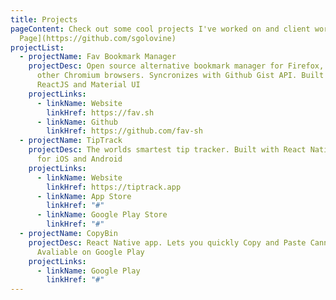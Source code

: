 ```yaml
---
title: Projects
pageContent: Check out some cool projects I've worked on and client work I did. You can find more of my projects on my [Github
  Page](https://github.com/sgolovine)
projectList:
  - projectName: Fav Bookmark Manager
    projectDesc: Open source alternative bookmark manager for Firefox, Chrome and
      other Chromium browsers. Syncronizes with Github Gist API. Built with
      ReactJS and Material UI
    projectLinks:
      - linkName: Website
        linkHref: https://fav.sh
      - linkName: Github
        linkHref: https://github.com/fav-sh
  - projectName: TipTrack
    projectDesc: The worlds smartest tip tracker. Built with React Native, avaliable
      for iOS and Android
    projectLinks:
      - linkName: Website
        linkHref: https://tiptrack.app
      - linkName: App Store
        linkHref: "#"
      - linkName: Google Play Store
        linkHref: "#"
  - projectName: CopyBin
    projectDesc: React Native app. Lets you quickly Copy and Paste Canned Responses.
      Avaliable on Google Play
    projectLinks:
      - linkName: Google Play
        linkHref: "#"
---
```

